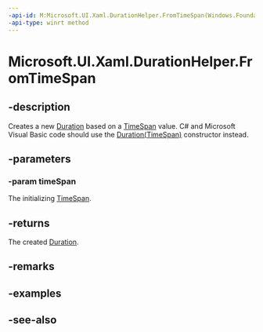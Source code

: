 ```yaml
---
-api-id: M:Microsoft.UI.Xaml.DurationHelper.FromTimeSpan(Windows.Foundation.TimeSpan)
-api-type: winrt method
---
```


<!-- Method syntax
public Windows.UI.Xaml.Duration FromTimeSpan(Windows.Foundation.TimeSpan timeSpan)
-->

# Microsoft.UI.Xaml.DurationHelper.FromTimeSpan

## -description

Creates a new [Duration](duration.md) based on a [TimeSpan](/uwp/api/windows.foundation.timespan) value. C# and Microsoft Visual Basic code should use the [Duration(TimeSpan)](/dotnet/api/windows.ui.xaml.duration.-ctor?view=dotnet-uwp-10.0&preserve-view=true) constructor instead.

## -parameters

### -param timeSpan

The initializing [TimeSpan](/uwp/api/windows.foundation.timespan).

## -returns

The created [Duration](duration.md).

## -remarks

## -examples

## -see-also
